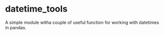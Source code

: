 # datetime_tools
A simple module witha couple of useful function for working with datetimes in pandas.
